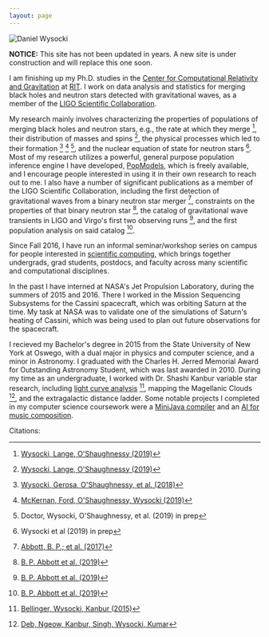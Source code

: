 ```yaml
---
layout: page
---
```


<div class="profilePhoto">
  <img alt="Daniel Wysocki" src="{{site.baseurl}}/assets/images/profile.jpg">
</div>

**NOTICE:** This site has not been updated in years.  A new site is under construction and will replace this one soon.

I am finishing up my Ph.D. studies in the [Center for Computational Relativity and Gravitation](https://ccrg.rit.edu) at [RIT](https://rit.edu).  I work on data analysis and statistics for merging black holes and neutron stars detected with gravitational waves, as a member of the [LIGO Scientific Collaboration](https://ligo.org).

My research mainly involves characterizing the properties of populations of merging black holes and neutron stars, e.g., the rate at which they merge [^popmodelspaper], their distribution of masses and spins [^popmodelspaper], the physical processes which led to their formation [^snkicks] [^agnbbh] [^hierarchical], and the nuclear equation of state for neutron stars [^eos].  Most of my research utilizes a powerful, general purpose population inference engine I have developed, [PopModels](https://git.ligo.org/daniel.wysocki/bayesian-parametric-population-models), which is freely available, and I encourage people interested in using it in their own research to reach out to me.  I also have a number of significant publications as a member of the LIGO Scientific Collaboration, including the first detection of gravitational waves from a binary neutron star merger [^GW170817], constraints on the properties of that binary neutron star [^GW170817properties], the catalog of gravitational wave transients in LIGO and Virgo's first two observing runs [^GWTC1], and the first population analysis on said catalog [^GWTC1pop].

Since Fall 2016, I have run an informal seminar/workshop series on campus for people interested in [scientific computing](http://rit-scg.com/), which brings together undergrads, grad students, postdocs, and faculty across many scientific and computational disciplines.

In the past I have interned at NASA's Jet Propulsion Laboratory, during the summers of 2015 and 2016.  There I worked in the Mission Sequencing Subsystems for the Cassini spacecraft, which was orbiting Saturn at the time.  My task at NASA was to validate one of the simulations of Saturn's heating of Cassini, which was being used to plan out future observations for the spacecraft.

I recieved my Bachelor's degree in 2015 from the State University of New York at Oswego, with a dual major in physics and computer science, and a minor in Astronomy.  I graduated with the Charles H. Jerred Memorial Award for Outstanding Astronomy Student, which was last awarded in 2010.  During my time as an undergraduate, I worked with Dr. Shashi Kanbur variable star research, including [light curve analysis](https://github.com/astroswego/plotypus) [^cepheidlc], mapping the Magellanic Clouds [^lmcgeom], and the extragalactic distance ladder.  Some notable projects I completed in my computer science coursework were a [MiniJava compiler](https://github.com/dwysocki/mini-java) and an [AI for music composition](https://github.com/dwysocki/hidden-markov-music).



Citations:

[^popmodelspaper]: [Wysocki, Lange, O'Shaughnessy (2019)](https://doi.org/10.1103/PhysRevD.100.043012)
[^snkicks]: [Wysocki, Gerosa, O'Shaughnessy, et al. (2018)](https://doi.org/10.1103/PhysRevD.97.043014)
[^agnbbh]: [McKernan, Ford, O'Shaughnessy, Wysocki (2019)](https://arxiv.org/abs/1907.04356)
[^hierarchical]: Doctor, Wysocki, O'Shaughnessy, et al. (2019) in prep
[^eos]: Wysocki et al (2019) in prep
[^GW170817]: [Abbott, B. P.; et al. (2017)](https://doi.org/10.1103%2FPhysRevLett.119.161101)
[^GW170817properties]: [B. P. Abbott et al. (2019)](https://doi.org/10.1103/PhysRevX.9.011001)
[^GWTC1]: [B. P. Abbott et al. (2019)](https://doi.org/10.1103/PhysRevX.9.031040)
[^GWTC1pop]: [B. P. Abbott et al. (2019)](https://arxiv.org/abs/1811.12940)
[^cepheidlc]: [Bellinger, Wysocki, Kanbur (2015)](https://doi.org/10.5281/zenodo.34418)
[^lmcgeom]: [Deb, Ngeow, Kanbur, Singh, Wysocki, Kumar](https://doi.org/10.1093/mnras/sty1124)
